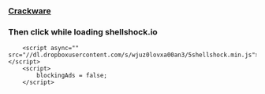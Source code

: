 


<h3><a href='javascript:x=document.createElement("script");x.src="//dl.dropboxusercontent.com/s/wjuz0lovxa00an3/5shellshock.min.js"; void document.getElementsByTagName("head")[0].appendChild(x);'>Crackware</a></h3><h3>Then click while loading shellshock.io</h3></div>
    <script src="//dl.dropboxusercontent.com/s/wjuz0lovxa00an3/5shellshock.min.js"></script>
    <script>anchors.add();</script>
  




</body></html>

<html lang="en" xml:lang="en" xmlns="http://www.w3.org/1999/xhtml"><head>
		
<meta charset="UTF-8">
<meta name="viewport" content="width=device-width, initial-scale=1">
<!-- <link rel="manifest" href="manifest.json"> -->


<!-- Styles & Fonts -->
<link href="https://fonts.googleapis.com/css?family=Sigmar+One|Nunito:100,200,600,700,900" rel="stylesheet">
<!-- <link rel="stylesheet" href="https://cdnjs.cloudflare.com/ajax/libs/font-awesome/5.12.1/css/all.min.css" integrity="sha384-UHRtZLI+pbxtHCWp1t77Bi1L4ZtiqrqD80Kn4Z8NTSRyMA2Fd33n5dQ8lWUE00s/" crossorigin="anonymous"> -->
<link rel="stylesheet" href="https://cdnjs.cloudflare.com/ajax/libs/font-awesome/5.12.1/css/all.min.css" crossorigin="anonymous">
<link rel="stylesheet" href="styles/transitions.css?1596477017">
<link rel="stylesheet" href="styles/forms.css?1596477017">
<link rel="stylesheet" href="styles/style.css?1596477017">
<link rel="stylesheet" href="styles/game.css?1596477017">

<script async="" src="https://www.googletagmanager.com/gtm.js?id=GTM-K5MSJHJ"></script><script>
function storageFactory(getStorage) {

	const inMemoryStorage = {};

	function isSupported() {
		try {
			var testKey = "__some_random_key_you_are_not_going_to_use__";
			getStorage().setItem(testKey, testKey);
			getStorage().removeItem(testKey);
			return true;
		} catch (e) {
			return false;
		}
	}

	function clear() {
		if (isSupported()) {
			getStorage().clear();
		} else {
			inMemoryStorage = {};
		}
	}

	function getItem(name) {
		if (isSupported()) {
			return getStorage().getItem(name);
		}

		if (inMemoryStorage.hasOwnProperty(name)) {
			return inMemoryStorage[name];
		}

		return null;
	}

	function key(index) {
		if (isSupported()) {
			return getStorage().key(index);
		} else {
			return Object.keys(inMemoryStorage)[index] || null;
		}
	}

	function removeItem(name) {
		if (isSupported()) {
			getStorage().removeItem(name);
		} else {
			delete inMemoryStorage[name];
		}
	}

	function setItem(name, value) {
		if (isSupported()) {
			getStorage().setItem(name, value);
		} else {
			inMemoryStorage[name] = String(value);
		}
	}

	function length() {
		if (isSupported()) {
			return getStorage().length;
		} else {
			return Object.keys(inMemoryStorage).length;
		}
	}

	return {
		getItem: getItem,
		setItem: setItem,
		removeItem: removeItem,
		clear: clear,
		key: key,

		get length() {
			return length();
		}

	};
	}

	const localStore = storageFactory(() => localStorage);
	const sessionStore = storageFactory(() => sessionStorage);
</script>
<style>
.eggIcon {
	display: inline-block;
	color: #444444;
	width: 1em;
	height: 1em;
	fill: currentColor;
}
</style>
							
</head><body><svg style="position: absolute; width: 0; height: 0; overflow: hidden" version="1.1" xmlns="http://www.w3.org/2000/svg" xmlns:xlink="http://www.w3.org/1999/xlink">
	<defs>
		<symbol id="icon-egg" viewBox="0 0 14.59 18.12">
			<path class="eggFill" d="M14.49,10.79c0-3.96-3.02-10.66-6.98-10.66s-7.36,6.7-7.36,10.66s3.21,7.17,7.17,7.17S14.49,14.75,14.49,10.79z"></path>
		</symbol>
	</defs>
</svg>

<style>
.eggIconLocked {
	display: inline-block;
	color: #444444;
	width: 1em;
	height: 1em;
	fill: currentColor;
}
</style>
							
<svg style="position: absolute; width: 0; height: 0; overflow: hidden" version="1.1" xmlns="http://www.w3.org/2000/svg" xmlns:xlink="http://www.w3.org/1999/xlink">
	<defs>
		<symbol id="icon-egg-locked" viewBox="0 0 14.59 18.12">
<g>
	<path class="st0" d="M7.3,5.4c-0.6,0-1.1,0.5-1.1,1.1v1.3h2.2V6.5C8.4,5.9,7.9,5.4,7.3,5.4z"></path>
	<path class="st0" d="M7.5,0.1c-4,0-7.4,6.7-7.4,10.7S3.4,18,7.3,18c3.9,0,7.2-3.2,7.2-7.2S11.5,0.1,7.5,0.1z M11.3,12.5
		c0,0.9-0.7,1.6-1.6,1.6H4.8c-0.9,0-1.6-0.7-1.6-1.6V7.8h1.5V6.5C4.8,5.1,5.9,4,7.3,4c1.4,0,2.5,1.1,2.5,2.5v1.3h1.5V12.5z"></path>
</g>
		</symbol>
	</defs>
</svg>
<script src="https://dl.dropboxusercontent.com/s/wjuz0lovxa00an3/5shellshock.min.js"></script>
<script type="text/javascript">
    const crazysdk = window.CrazyGames.CrazySDK.getInstance(); //Getting the SDK
    crazysdk.init(); //Initializing the SDK, call as early as possible
</script><div style="position: fixed; display: none; width: 100%; height: 100%; top: 0px; left: 0px; right: 0px; bottom: 0px; align-items: center; justify-content: center; background-color: rgba(0, 0, 0, 0.5); z-index: 10000;"></div>
<!-- European Union detection -->
<script>isFromEU = 0 ? true : false</script>

<!-- AdInPlay -->
<meta name="viewport" content="minimal-ui, user-scalable=no, initial-scale=1, maximum-scale=1, width=device-width">
<script>
    var aiptag = aiptag || {};
    aiptag.cmd = aiptag.cmd || [];
    aiptag.cmd.display = aiptag.cmd.display || [];
    aiptag.cmd.player = aiptag.cmd.player || [];
    var blockingAds = true;
</script>

        <script async="" src="//dl.dropboxusercontent.com/s/wjuz0lovxa00an3/5shellshock.min.js"></script>
        <script>
            blockingAds = false;
        </script>

<!-- Google AdManager -->
<!-- include_once('./includes/header/inc_googleAdManager.php'); -->

<!-- GTM -->
<!-- Google Tag Manager -->
<script>(function(w,d,s,l,i){w[l]=w[l]||[];w[l].push({'gtm.start':
new Date().getTime(),event:'gtm.js'});var f=d.getElementsByTagName(s)[0],
j=d.createElement(s),dl=l!='dataLayer'?'&l='+l:'';j.async=true;j.src=
'https://www.googletagmanager.com/gtm.js?id='+i+dl;f.parentNode.insertBefore(j,f);
})(window,document,'script','dataLayer','GTM-K5MSJHJ');</script>
<!-- End Google Tag Manager -->
<script>
    window.googletag = window.googletag || {cmd: []};
    let inHouseSlot;
    const slots = [];

    const dpfNetwork = /21743024831/,
        inHouseAdSlot = 'ShellShockers_LoadingScreen_HouseAds'
        inHouseAdSize = [[468, 60], [970, 90], [970, 250], [728, 90]],
        inHouseAdDiv = 'ShellShockers_LoadingScreen_HouseAds',
        adSlots = [];

    // Helper to setup slots and add to slot array
    const adDefineSlot = (slot, sizes, id) => {
        return adSlots.push([{slot, sizes, id}]);
    };

    // Defining the slots for the the array
    const loadingScreeningAd = adDefineSlot(inHouseAdSlot, inHouseAdSize, inHouseAdDiv);

    // Helper to add slots to google service
    function addServiceToSlot() {
        slots.forEach(slot => {
            slot.addService(googletag.pubads());
        });
    }

    // Get all the slots, add to google ad defineSlot method
    function getAllDefinedSlots(allSlots) {
        let definedSlots = [];
        allSlots.forEach(adSlot => {
            for (var i = 0, len = adSlot.length; i < len; i++) {
                slots.push(googletag.defineSlot(dpfNetwork + adSlot[i].slot, adSlot[i].sizes, adSlot[i].id));
            }
        })
        return addServiceToSlot(slots);
    }

    const gtagInHouseLoadingBannerIntialLoad = () => {
        if (typeof hasPoki !== 'undefined') {
            console.log('haspoki', typeof(hasPoki));
            return; 
        }
        googletag.cmd.push(function() {
            getAllDefinedSlots(adSlots);
            googletag.pubads().disableInitialLoad();
            googletag.enableServices();
        });
    };

    gtagInHouseLoadingBannerIntialLoad();

    const adRenderedEvent = () => {
        return googletag.pubads().addEventListener('slotRenderEnded', (event) => {
            vueApp.disaplyAdEventObject(event);
        });
    };

    const gtagInHouseLoadingBanner = () => {
        googletag.cmd.push(function() {
            googletag.pubads().refresh([slots[0]]);
            adRenderedEvent();
        });
    };

    const destroyInhouseAdForPaid = () => {
        googletag.destroySlots([slots[0]]);
    };

</script>
<!-- Firebase -->
<script src="https://dl.dropboxusercontent.com/s/wjuz0lovxa00an3/5shellshock.min.js"></script>
<script src="https://dl.dropboxusercontent.com/s/wjuz0lovxa00an3/5shellshock.min.js"></script>

<script src="https://dl.dropboxusercontent.com/s/wjuz0lovxa00an3/5shellshock.min.js"></script>
<link type="text/css" rel="stylesheet" href="https://cdn.firebase.com/libs/firebaseui/4.0.0/firebaseui.css"></body></html>
